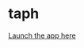 # taph

[Launch the app here](https://mybinder.org/v2/gh/shawngraham/taph/main?urlpath=apps%2Fclassifier.ipynb)
